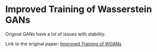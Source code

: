# Improved Training of Wasserstein GANs

Original GANs have a lot of issues with stability.

Link to the original paper: [Improved Training of WGANs](https://arxiv.org/pdf/1704.00028.pdf)
